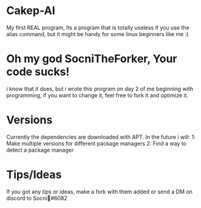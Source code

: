 # Cakep-AI
My first REAL program, Its a program that is totally useless if you use the alias command, but it might be handy for some linux beginners like me :)

# Oh my god SocniTheForker, Your code sucks!
i know that it does, but i wrote this program on day 2 of me beginning with programming, if you want to change it, feel free to fork it and optimize it.

# Versions
Currently the dependencies are downloaded with APT. In the future i will:
1: Make multiple versions for different package managers
2: Find a way to detect a package manager

# Tips/Ideas
If you got any tips or ideas, make a fork with them added or send a DM on discord to Socni🎄#6082
